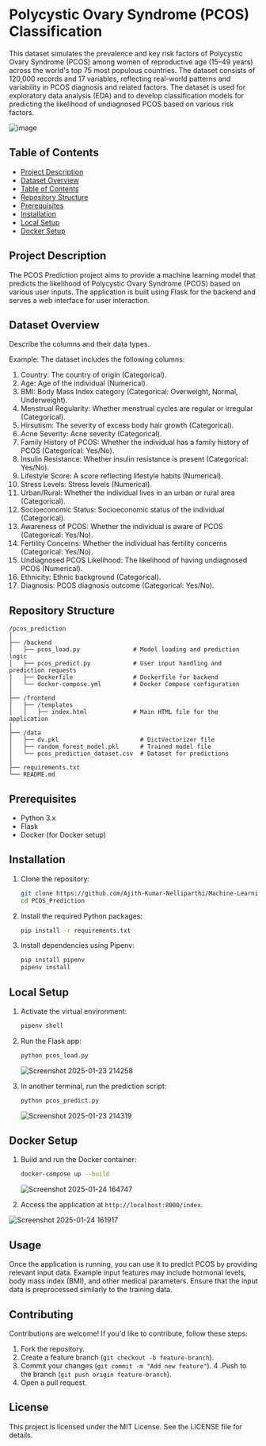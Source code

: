 # Polycystic Ovary Syndrome (PCOS) Classification

This dataset simulates the prevalence and key risk factors of Polycystic Ovary Syndrome (PCOS) among women of reproductive age (15–49 years) across the world's top 75 most 
populous countries. The dataset consists of 120,000 records and 17 variables, reflecting real-world patterns and variability in PCOS diagnosis and related factors.
The dataset is used for exploratory data analysis (EDA) and to develop classification models for predicting the likelihood of undiagnosed PCOS based on various risk factors.

![image](https://github.com/user-attachments/assets/e9be017c-8de9-4f16-87f8-4f82f0f39e3c)

## Table of Contents
- [Project Description](#project-description)
- [Dataset Overview](#dataset-overview)
- [Table of Contents](#table-of-contents)
- [Repository Structure](#repository-structure)
- [Prerequisites](#prerequisites)
- [Installation](#installation)
- [Local Setup](#local-setup)
- [Docker Setup](#docker-setup)

## Project Description
The PCOS Prediction project aims to provide a machine learning model that predicts the likelihood of Polycystic Ovary Syndrome (PCOS) based on various user inputs. 
The application is built using Flask for the backend and serves a web interface for user interaction.

## Dataset Overview
Describe the columns and their data types.

Example: The dataset includes the following columns:

1. Country: The country of origin (Categorical).
2. Age: Age of the individual (Numerical).
3. BMI: Body Mass Index category (Categorical: Overweight, Normal, Underweight).
4. Menstrual Regularity: Whether menstrual cycles are regular or irregular (Categorical).
5. Hirsutism: The severity of excess body hair growth (Categorical).
6. Acne Severity: Acne severity (Categorical).
7. Family History of PCOS: Whether the individual has a family history of PCOS (Categorical: Yes/No).
8. Insulin Resistance: Whether insulin resistance is present (Categorical: Yes/No).
9. Lifestyle Score: A score reflecting lifestyle habits (Numerical).
10. Stress Levels: Stress levels (Numerical).
11. Urban/Rural: Whether the individual lives in an urban or rural area (Categorical).
12. Socioeconomic Status: Socioeconomic status of the individual (Categorical).
13. Awareness of PCOS: Whether the individual is aware of PCOS (Categorical: Yes/No).
14. Fertility Concerns: Whether the individual has fertility concerns (Categorical: Yes/No).
15. Undiagnosed PCOS Likelihood: The likelihood of having undiagnosed PCOS (Numerical).
16. Ethnicity: Ethnic background (Categorical).
17. Diagnosis: PCOS diagnosis outcome (Categorical: Yes/No).

## Repository Structure
```
/pcos_prediction
│
├── /backend
│   ├── pcos_load.py               # Model loading and prediction logic
│   ├── pcos_predict.py            # User input handling and prediction requests
│   ├── Dockerfile                 # Dockerfile for backend
│   └── docker-compose.yml         # Docker Compose configuration
│
├── /frontend
│   ├── /templates
│   │   ├── index.html             # Main HTML file for the application
│
├── /data
│   ├── dv.pkl                       # DictVectorizer file
│   ├── random_forest_model.pkl      # Trained model file
│   └── pcos_prediction_dataset.csv  # Dataset for predictions
│
├── requirements.txt
└── README.md
```
## Prerequisites
- Python 3.x
- Flask
- Docker (for Docker setup)

## Installation
1. Clone the repository:
   ```bash
   git clone https://github.com/Ajith-Kumar-Nelliparthi/Machine-Learning-Projects.git
   cd PCOS_Prediction
   ```

2. Install the required Python packages:
   ```bash
   pip install -r requirements.txt
   ```

3. Install dependencies using Pipenv:
    ```sh
    pip install pipenv
    pipenv install
    ```

## Local Setup

1. Activate the virtual environment:
    ```sh
    pipenv shell
    ```

2. Run the Flask app:
    ```sh
    python pcos_load.py
    ```
   ![Screenshot 2025-01-23 214258](https://github.com/user-attachments/assets/e422426f-bc1d-4779-b213-ac10056bcc28)



3. In another terminal, run the prediction script:
    ```sh
    python pcos_predict.py
    ```
   ![Screenshot 2025-01-23 214319](https://github.com/user-attachments/assets/7c3bedac-9ec5-40d1-ab7e-7933e5a3c22e)

## Docker Setup
1. Build and run the Docker container:
   ```bash
   docker-compose up --build
   ```
   ![Screenshot 2025-01-24 164747](https://github.com/user-attachments/assets/68a5750e-5c8a-44b4-b3eb-7f02cdf7bede)


2. Access the application at `http://localhost:8000/index`.

  ![Screenshot 2025-01-24 161917](https://github.com/user-attachments/assets/2cafc3fa-e137-4807-a784-e156ba5c849d)

## Usage

Once the application is running, you can use it to predict PCOS by providing relevant input data.
Example input features may include hormonal levels, body mass index (BMI), and other medical parameters.
Ensure that the input data is preprocessed similarly to the training data.

## Contributing

Contributions are welcome! If you'd like to contribute, follow these steps:
1. Fork the repository.
2. Create a feature branch (``git checkout -b feature-branch``).
3. Commit your changes (``git commit -m "Add new feature"``).
4 .Push to the branch (``git push origin feature-branch``).
5. Open a pull request.

## License

This project is licensed under the MIT License. See the LICENSE file for details.



